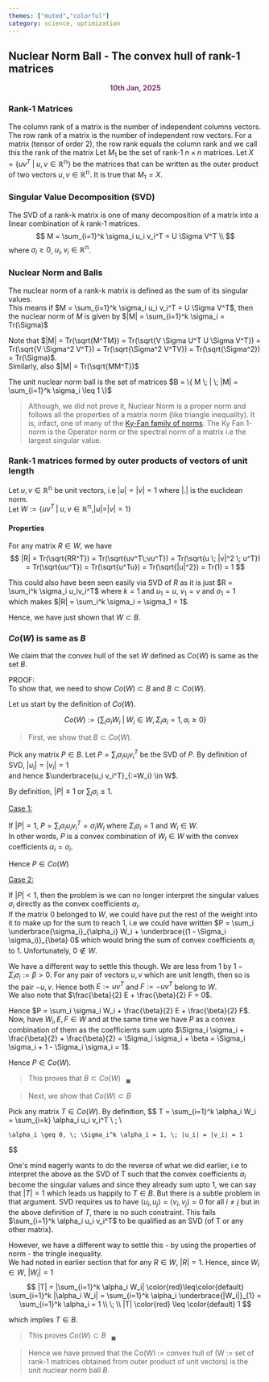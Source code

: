 ```yaml
---
themes: ["muted","colorful"]
category: science, optimization
---
```



## Nuclear Norm Ball - The convex hull of rank-1 matrices
<p style="text-align:center; color:#7A306C"> <b>10th Jan, 2025</b> </p>



### Rank-1 Matrices
The column rank of a matrix is the number of independent columns vectors.
The row rank of a matrix is the number of independent row vectors.
For a matrix (tensor of order 2), the row rank equals the column rank and we call this the rank of the matrix
Let $M_1$ be the set of rank-1 $n \times n$ matrices. 
Let $X = \{ uv^T  \;|\; u,v \in \mathbb{R^n} \}$ be the matrices that can be written as the outer product of two vectors $u,v \in \mathbb{R^n}$.
It is true that $M_1 = X$.


### Singular Value Decomposition (SVD)
The SVD of a rank-k matrix is one of many decomposition of a matrix into a linear combination of $k$ rank-1 matrices.
$$
	M = \sum_{i=1}^k \sigma_i u_i v_i^T = U \Sigma V^T \\
$$
where $\sigma_i \geq 0$, $u_i,v_i \in \mathbb{R^n}$.


### Nuclear Norm and Balls

The nuclear norm of a rank-k matrix is defined as the sum of its singular values.  
This means if $M = \sum_{i=1}^k \sigma_i u_i v_i^T = U \Sigma V^T$, then the nuclear norm of $M$ is given by
$|M| = \sum_{i=1}^k \sigma_i = Tr(\Sigma)$

Note that $|M| = Tr(\sqrt{M^TM}) = Tr(\sqrt{V \Sigma U^T U \Sigma V^T}) = Tr(\sqrt{V \Sigma^2 V^T}) = Tr(\sqrt{\Sigma^2 V^TV}) = Tr(\sqrt{\Sigma^2}) = Tr(\Sigma)$.  
Similarly, also $|M| = Tr(\sqrt{MM^T})$

The unit nuclear norm ball is the set of matrices $B = \{ M \; | \; |M| = \sum_{i=1}^k \sigma_i \leq 1 \}$

> Although, we did not prove it, Nuclear Norm is a proper norm and follows all the properties of a matrix norm (like triangle inequality). It is, infact, one of many 
> of the [Ky-Fan family of norms](https://en.wikipedia.org/wiki/Singular_value_decomposition#Ky_Fan_norms). The Ky Fan 1-norm is the 
> Operator norm or the spectral norm of a matrix i.e the largest singular value. 

### Rank-1 matrices formed by outer products of vectors of unit length
Let $u,v \in \mathbb{R^n}$ be unit vectors, i.e $|u| = |v| = 1$ where $|.|$ is the euclidean norm.  
Let $W := \{  uv^T \; | \; u,v \in \mathbb{R^n}, |u| = |v| = 1 \}$

#### Properties 
For any matrix $R \in W$, we have  
$$
 |R| = Tr(\sqrt{RR^T}) = Tr(\sqrt{uv^T\;vu^T}) = Tr(\sqrt{u \; |v|^2 \; u^T}) = Tr(\sqrt{uu^T}) = Tr(\sqrt{u^Tu}) = Tr(\sqrt{|u|^2}) = Tr(1) = 1
$$

This could also have been seen easily via SVD of $R$ as it is just $R = \sum_i^k \sigma_i u_iv_i^T$ where $k=1$ and $u_1 = u$, $v_1 = v$ and $\sigma_1 = 1$  
which makes $|R| = \sum_i^k \sigma_i = \sigma_1 = 1$.

Hence, we have just shown that $W \subset B$.



### $Co(W)$ is same as $B$
We claim that the convex hull of the set $W$ defined as $Co(W)$ is same as the set $B$.

PROOF:  
To show that, we need to show $Co(W) \subset B$ and $B \subset Co(W)$. 

Let us start by the definition of $Co(W)$.

$$
	Co(W) := \{ \sum_i \alpha_i W_i \; | \; W_i \in W, \Sigma_i \alpha_i = 1, \alpha_i \geq 0\}
$$

>First, we show that $B \subset Co(W)$. 

Pick any matrix $P \in B$. Let $P = \sum_i \sigma_i u_i v_i^T$ be the SVD of $P$. By definition of SVD, $|u_i| = |v_i| = 1$  
and hence $\underbrace{u_i v_i^T}_{:=W_i} \in W$.
  
By definition, $|P| \leq 1$ or $\sum_i \sigma_i \leq 1$. 

<u>Case 1:</u>
 
If $|P| = 1$, $P = \sum_i \sigma_i u_i v_i^T = \sigma_i W_i$ where $\Sigma_i \sigma_i = 1$ and $W_i \in W$.  
In other words, $P$ is a convex combination of $W_i \in W$ with the convex coefficients $\alpha_i = \sigma_i$.

Hence $P \in Co(W)$

<u>Case 2:</u> 

If $|P| < 1$, then the problem is we can no longer interpret the singular values $\sigma_i$ directly as the convex coefficients $\alpha_i$.  
If the matrix $0$ belonged to $W$, we could have put the rest of the weight into it to make up for the sum to reach 1, i.e we could have
written $P = \sum_i \underbrace{\sigma_i}_{\alpha_i} W_i + \underbrace{(1 - \Sigma_i \sigma_i)}_{\beta} 0$ which would bring the 
sum of convex coefficients $\alpha_i$ to 1. Unfortunately, $0 \notin W$.

We have a different way to settle this though. We are less from 1 by $1- \Sigma_i \sigma_i := \beta > 0$.
For any pair of vectors $u,v$ which are unit length, then so is the pair $-u,v$. Hence both $E := uv^T$ and $F := -uv^T$ belong to $W$.  
We also note that $\frac{\beta}{2} E + \frac{\beta}{2} F = 0$.

Hence $P = \sum_i \sigma_i W_i + \frac{\beta}{2} E + \frac{\beta}{2} F$. Now, have $W_i, E, F \in W$ and at the same time we have $P$ 
as a convex combination of them as the coefficients sum upto $\Sigma_i \sigma_i + \frac{\beta}{2} + \frac{\beta}{2} = \Sigma_i \sigma_i + \beta = \Sigma_i \sigma_i + 1 - \Sigma_i \sigma_i = 1$.

Hence $P \in Co(W)$.  

>This proves that $B \subset Co(W) \;\;\;  _\blacksquare$

> Next, we show that $Co(W) \subset B$

Pick any matrix $T \in Co(W)$. By definition, 
$$
	T = \sum_{i=1}^k \alpha_i W_i = \sum_{i=k} \alpha_i u_i v_i^T \\ \; \\
    
    \alpha_i \geq 0, \; \Sigma_i^k \alpha_i = 1, \; |u_i| = |v_i| = 1
$$


One's mind eagerly wants to do the reverse of what we did earlier, i.e to interpret the above as the SVD of T such that the 
convex coefficients $\alpha_i$ become the singular values and since they already sum upto 1, we can say that $|T| = 1$ 
which leads us happily to $T \in B$. But there is a subtle problem in that argument. SVD requires us to have 
$\langle u_i,u_j\rangle  = \langle v_i,v_j\rangle = 0$ for all $i \neq j$ but in the above definition of $T$, there is no
such constraint. This fails $\sum_{i=1}^k \alpha_i u_i v_i^T$ to be qualified as an SVD (of T or any other matrix). 

However, we have a different way to settle this - by using the properties of norm - the tringle inequality.  
We had noted in earlier section that for any $R \in W$, $|R| = 1$. Hence, since $W_i \in W$, $|W_i| = 1$
$$
	|T| = |\sum_{i=1}^k \alpha_i W_i| \color{red}\leq\color{default} \sum_{i=1}^k |\alpha_i W_i| = \sum_{i=1}^k \alpha_i \underbrace{|W_i|}_{1} = \sum_{i=1}^k \alpha_i = 1 \\
    \; \\
    |T| \color{red} \leq \color{default} 1
$$

which implies $T \in B$.

> This proves $Co(W) \subset B \;\;\; _\blacksquare$


> Hence we have proved that the Co(W) := convex hull of 
> (W := set of rank-1 matrices obtained from outer product of unit vectors) is the unit nuclear norm ball $B$.


